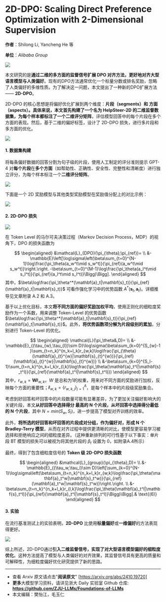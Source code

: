 

# 2D-DPO: Scaling Direct Preference Optimization with 2-Dimensional Supervision

**作者**：Shilong Li, Yancheng He 等

**单位**：*Alibaba Group*


![](https://fastly.jsdelivr.net/gh/bucketio/img7@main/2024/10/31/1730384064045-0926bb91-f239-481a-acdd-f8d59fe17d0b.png)



本文研究的是**通过二维的多方面的监督信号扩展 DPO 对齐方法，更好地对齐大型语言模型与人类偏好**。现有的DPO方法通常优化一个标量分数或排名奖励，忽略了人类偏好的多维性质。为了解决这一问题，本文提出了一种新的DPO扩展方法 —— **2D-DPO**。

2D-DPO 的核心思想是将偏好优化扩展到两个维度：**片段（segments）**和 **方面（aspects）**。具体来说，本文首先构建了一个名为 HelpSteer-2D 的二维监督数据集，为每个样本都标注了一个**二维评分矩阵**，评估模型回答中的每个片段在多个方面的表现。然后，基于二维的偏好标签，设计了 2D-DPO 损失，进行多片段和多方面的优化。


![](https://fastly.jsdelivr.net/gh/bucketio/img10@main/2024/10/31/1730384089416-e51d5d71-eae8-4900-a104-59412233cfa1.png)


#### 1. 数据集构建

将每条偏好数据的回答分割为句子级的片段，使用人工制定的评分准则提示 GPT-4 对**每个片段**在**多个方面**（如帮助性、正确性、安全性、完整性和清晰度）进行独立评分，为每个样本标注一个**二维评分矩阵**。

![](https://fastly.jsdelivr.net/gh/bucketio/img9@main/2024/10/31/1730384114702-c236a034-f0b2-44fb-b5e9-9997b5b44396.png)


下面是一个 2D 奖励模型与其他类型奖励模型在奖励值分配上的对比示例：

![](https://fastly.jsdelivr.net/gh/bucketio/img13@main/2024/10/31/1730384126143-b0aac5f4-31d2-4c92-bae4-9764e1517530.png)


#### 2. 2D-DPO 损失


![](https://fastly.jsdelivr.net/gh/bucketio/img1@main/2024/10/31/1730384147866-f90b612b-8c7f-4590-8381-94d7ef51b549.png)


在 Token Level 的马尔可夫决策过程（Markov Decision Process，MDP）的视角下，DPO 的损失函数为

$$
\begin{aligned}
&\mathcal{L}_{DPO}(\pi_{\theta};\pi_{ref})= \\
&-\mathbb{E}\left[\log\sigma\left(\beta\sum_{t=0}^{N-1}\log\frac{\pi_\theta(a_w^t\mid s_w^t)}{\pi_{ref}(a_w^t\mid s_w^t)}\right.\right. -\beta\sum_{t=0}^{M-1}\log\frac{\pi_\theta(a_l^t\mid s_l^t)}{\pi_{ref}(a_l^t\mid s_l^t)}\Bigg)\Bigg].
\end{aligned}
$$
其中，$\beta\log\frac{\pi_\theta^*(\mathbf{a}_t|\mathbf{s}_t)}{\pi_{ref}(\mathbf{a}_t|\mathbf{s}_t)}$ 可看作强化学习中的优势函数 $A^*(\mathbf{s}_t,\mathbf{a}_t)$。详细推导见文章附录 A.2 和 A.3。

基于以上优化目标，本文**将不同方面的偏好奖励加权平均**，使用正则化的细粒度奖励作为一个系数，用来调整 Token-Level 的优势函数 $\beta\log\frac{\pi_\theta^*(\mathbf{a}_t|\mathbf{s}_t)}{\pi_{ref}(\mathbf{a}_t|\mathbf{s}_t)}$。此外，**将优势函数项分解为片段级别的累加**，分别进行 Token-Level 的优化。

$$
\begin{aligned}
\mathcal{L}(\pi_\theta&,D)= \\
&- \mathbb{E}_{(\tau_{w},\tau_{l})\sim D}\log\sigma(\beta\sum_{k=0}^{S_{w}-1 }\sum_{t=n_k}^{n_k+l_k}r_{w,k}\log\frac{\pi_{\theta}(\mathbf{a}_{t}^{w}|\mathbf{s}_{t}^{w})}{\pi_{ref}(\mathbf{a}_{t}^{w}|\mathbf{s}_{t}^{w})} \\
&-\beta\sum_{k=0}^{S_l-1}\sum_{t=n_k}^{n_k+l_k}r_{l,k}\log\frac{\pi_\theta(\mathbf{a}_t^l|\mathbf{s}_t^l)}{\pi_{ref}(\mathbf{a}_t^l|\mathbf{s}_t^l)})
\end{aligned}
$$
其中，$r_{w,k}=\mathbf{W}\mathbf{\tilde{r}}_{w,k}$。$W$ 是总和为1的权重，用来对不同方面的奖励进行加权，反映每个方面的重要性；$\mathbf{\tilde{r}}_{w,k}=\{r_{w,k,j}\}_{j=1}^A$，是每个样本中的片段级奖励集合。

考虑到好回答和坏回答中的片段数量可能有显著差异，为了更加关注偏好影响大的关键片段，本文**从好回答中选择得分 最高的 N 个片段，从坏回答中选择得分最低的 N 个片段**，其中 $N = min(S_w, S_l)$，进一步提高了模型对齐训练的效率。

此外，**将所选的好回答和坏回答的片段成对分组，作为偏好对，形成 N 个 Bradley-Terry 模型**，从而在对齐过程中提供更清晰的对比，使模型更容易学习被选择和拒绝响应之间的细粒度差异。（这种重新排列的可行性基于以下事实：单片段 BT 模型的损失可以被视为将其他片段的 $\beta_t$ 设置为 0，如附录A.4所示）

最终，得到了包含细粒度信号的 **Token 级 2D-DPO 损失函数**

$$
\begin{aligned}
&\mathcal{L}_{group}(\pi_{\theta},D)= \\
&-\mathbb{E}_{(\tau_w,\tau_l)\sim D}\left[\sum_{k=0}^{N-1}\log\sigma\left(\beta\sum_{t=n_k}^{n_k+l_k}r_{w,k}\log\frac{\pi_\theta(\mathbf{a}_t^w|\mathbf{s}_t^w)}{\pi_{ref}(\mathbf{a}_t^w|\mathbf{s}_t^w)}\right.\right. \\
&-\beta\sum_{t=n_k}^{n_k+l_k}r_{l,k}\log\frac{\pi_\theta(\mathbf{a}_t^l|\mathbf{s}_t^l)}{\pi_{ref}(\mathbf{a}_t^l|\mathbf{s}_t^l)}\Bigg)\Bigg].& \text{(6)} 
\end{aligned}
$$

#### 3. 实验

在流行基准测试上的实验表明，**2D-DPO** 比使用**标量偏好**或**一维偏好**的方法表现得更好。

![](https://fastly.jsdelivr.net/gh/bucketio/img0@main/2024/10/31/1730384165009-345caaab-34ec-463e-9942-3fa480671b5e.png)


综上所述，2D-DPO通过**引入二维监督信号，实现了对大型语言模型偏好的细粒度优化**。这种方法提高了模型与人类偏好的对齐效果，其监督信号具有更高的质量和可解释性，为细粒度偏好优化研究提供了新的思路。

---

- 查看 Arxiv 原文请点击"**阅读原文**" [https://arxiv.org/abs/2410.19720]
- **更多**大模型学习资料，请详见浙大 Daily 实验室 Github 仓库: 
  **https://github.com/ZJU-LLMs/Foundations-of-LLMs**
- 本文编辑：樊怡江，毛玉仁

